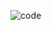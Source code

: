![code](https://github.com/andreas-georgiou/andreas-georgiou.github.io/assets/147449499/94a0e7b5-c7ab-4002-9237-bfe0b29a1ce8)
